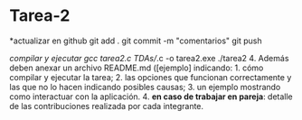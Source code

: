 # Tarea-2


*actualizar en github
git add .
git commit -m "comentarios"
git push

*compilar y ejecutar
gcc tarea2.c TDAs/*.c -o tarea2.exe
./tarea2
4. Además deben anexar un archivo README.md ([ejemplo] indicando:
    1. cómo compilar y ejecutar la tarea;
    2. las opciones que funcionan correctamente y las que no lo hacen indicando posibles causas;
    3. un ejemplo mostrando como interactuar con la aplicación.
    4. **en caso de trabajar en pareja**: detalle de las contribuciones realizada por cada integrante.
